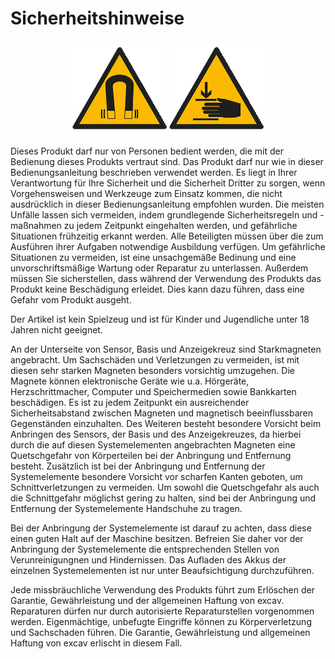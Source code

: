 # Sicherheitshinweise

<p align="center" width="100%">
  <img width="30%" src="/images_docs/Magnetfeld_sign.png"/>
  <img width="30%" src="/images_docs/Quetschgefahr_sign.png"/>
</p>

Dieses Produkt darf nur von Personen bedient werden, die mit der Bedienung dieses Produkts vertraut sind. Das Produkt darf nur wie in dieser Bedienungsanleitung beschrieben verwendet werden. Es liegt in Ihrer Verantwortung für Ihre Sicherheit und die Sicherheit Dritter zu sorgen, wenn Vorgehensweisen und Werkzeuge zum Einsatz kommen, die nicht ausdrücklich in dieser Bedienungsanleitung empfohlen wurden. Die meisten Unfälle lassen sich vermeiden, indem grundlegende Sicherheitsregeln und -maßnahmen zu jedem Zeitpunkt eingehalten werden, und gefährliche Situationen frühzeitig erkannt werden. Alle Beteiligten müssen über die zum Ausführen ihrer Aufgaben notwendige Ausbildung verfügen. Um gefährliche Situationen zu vermeiden, ist eine unsachgemäße Bedinung und eine unvorschriftsmäßige Wartung oder Reparatur zu unterlassen. Außerdem müssen Sie sicherstellen, dass während der Verwendung des Produkts das Produkt keine Beschädigung erleidet. Dies kann dazu führen, dass eine Gefahr vom Produkt ausgeht. 

Der Artikel ist kein Spielzeug und ist für Kinder und Jugendliche unter 18 Jahren nicht geeignet.

An der Unterseite von Sensor, Basis und Anzeigekreuz sind Starkmagneten angebracht. Um Sachschäden und Verletzungen zu vermeiden, ist mit diesen sehr starken Magneten besonders vorsichtig umzugehen. Die Magnete können elektronische Geräte wie u.a. Hörgeräte, Herzschrittmacher, Computer und Speichermedien sowie Bankkarten beschädigen. Es ist zu jedem Zeitpunkt ein ausreichender Sicherheitsabstand zwischen Magneten und magnetisch beeinflussbaren Gegenständen einzuhalten. Des Weiteren besteht besondere Vorsicht beim Anbringen des Sensors, der Basis und des Anzeigekreuzes, da hierbei durch die auf diesen Systemelementen angebrachten Magneten eine Quetschgefahr von Körperteilen bei der Anbringung und Entfernung besteht. Zusätzlich ist bei der Anbringung und Entfernung der Systemelemente besondere Vorsicht vor scharfen Kanten geboten, um Schnittverletzungen zu vermeiden. Um sowohl die Quetschgefahr als auch die Schnittgefahr möglichst gering zu halten, sind bei der Anbringung und Entfernung der Systemelemente Handschuhe zu tragen.

Bei der Anbringung der Systemelemente ist darauf zu achten, dass diese einen guten Halt auf der Maschine besitzen. Befreien Sie daher vor der Anbringung der Systemelemente die entsprechenden Stellen von Verunreinigungnen und Hindernissen. 
Das Aufladen des Akkus der einzelnen Systemelementen ist nur unter Beaufsichtigung durchzuführen.

Jede missbräuchliche Verwendung des Produkts führt zum Erlöschen der Garantie, Gewährleistung und der allgemeinen Haftung von excav. Reparaturen dürfen nur durch autorisierte Reparaturstellen vorgenommen werden. Eigenmächtige, unbefugte Eingriffe können zu Körperverletzung und Sachschaden führen. Die Garantie, Gewährleistung und allgemeinen Haftung von excav erlischt in diesem Fall.